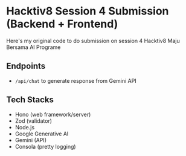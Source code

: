 # Hacktiv8 Session 4 Submission (Backend + Frontend)

Here's my original code to do submission on session 4 Hacktiv8 Maju Bersama AI Programe

## Endpoints
- `/api/chat` to generate response from Gemini API

## Tech Stacks
- Hono (web framework/server)
- Zod (validator)
- Node.js
- Google Generative AI
- Gemini (API)
- Consola (pretty logging)